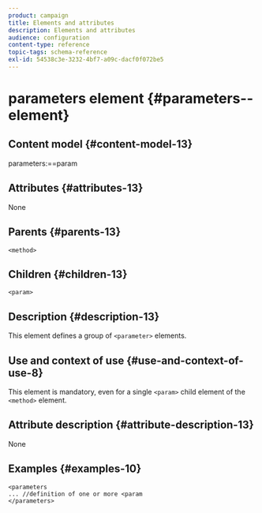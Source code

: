 ```yaml
---
product: campaign
title: Elements and attributes
description: Elements and attributes
audience: configuration
content-type: reference
topic-tags: schema-reference
exl-id: 54538c3e-3232-4bf7-a09c-dacf0f072be5
---
```

# parameters element {#parameters--element}

## Content model {#content-model-13}

parameters:==param

## Attributes {#attributes-13}

None

## Parents {#parents-13}

`<method>`

## Children {#children-13}

`<param>`

## Description {#description-13}

This element defines a group of `<parameter>`  elements.

## Use and context of use {#use-and-context-of-use-8}

This element is mandatory, even for a single `<param>` child element of the `<method>`  element.

## Attribute description {#attribute-description-13}

None

## Examples {#examples-10}

```
<parameters
... //definition of one or more <param
</parameters>
```

